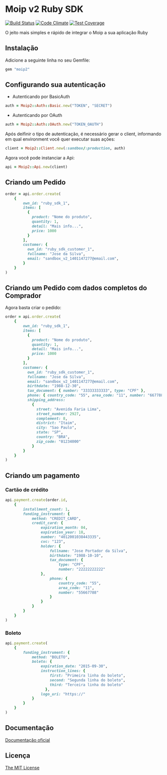 # Moip v2 Ruby SDK

[![Build Status](https://travis-ci.org/moip/moip-sdk-ruby.svg?branch=master)](https://travis-ci.org/moip/moip-sdk-ruby)
[![Code Climate](https://codeclimate.com/github/moip/moip-sdk-ruby/badges/gpa.svg)](https://codeclimate.com/github/moip/moip-sdk-ruby)
[![Test Coverage](https://codeclimate.com/github/moip/moip-sdk-ruby/badges/coverage.svg)](https://codeclimate.com/github/moip/moip-sdk-ruby/coverage)

O jeito mais simples e rápido de integrar o Moip a sua aplicação Ruby

## Instalação

Adicione a seguinte linha no seu Gemfile:

```ruby
gem "moip2"
```

## Configurando sua autenticação
- Autenticando por BasicAuth
```ruby
auth = Moip2::Auth::Basic.new("TOKEN", "SECRET")
```
- Autenticando por OAuth
```ruby
auth = Moip2::Auth::OAuth.new("TOKEN_OAUTH")
```

Após deifinir o tipo de autenticação, é necessário gerar o client, informando em qual environment você quer executar suas ações:
```ruby
client = Moip2::Client.new(:sandbox/:production, auth)
```

Agora você pode instanciar a Api:
```ruby
api = Moip2::Api.new(client)
```

## Criando um Pedido

```ruby
order = api.order.create(
    {
        own_id: "ruby_sdk_1",
        items: [
          {
            product: "Nome do produto",
            quantity: 1,
            detail: "Mais info...",
            price: 1000
          }
        ],
        customer: {
          own_id: "ruby_sdk_customer_1",
          fullname: "Jose da Silva",
          email: "sandbox_v2_1401147277@email.com",
        }
    }
)
```

## Criando um Pedido com dados completos do Comprador

Agora basta criar o pedido:

```ruby
order = api.order.create(
    {
        own_id: "ruby_sdk_1",
        items: [
          {
            product: "Nome do produto",
            quantity: 1,
            detail: "Mais info...",
            price: 1000
          }
        ],
        customer: {
          own_id: "ruby_sdk_customer_1",
          fullname: "Jose da Silva",
          email: "sandbox_v2_1401147277@email.com",
          birthdate: "1988-12-30",
          tax_document: { number: "33333333333", type: "CPF" },
          phone: { country_code: "55", area_code: "11", number: "66778899" },
          shipping_address: 
            {
              street: "Avenida Faria Lima",
              street_number: 2927,
              complement: 8,
              district: "Itaim",
              city: "Sao Paulo",
              state: "SP",
              country: "BRA",
              zip_code: "01234000"
            }
        }
    }
)
```

## Criando um pagamento

### Cartão de crédito

```ruby
api.payment.create(order.id,
    {
        installment_count: 1,
        funding_instrument: {
            method: "CREDIT_CARD",
            credit_card: {
                expiration_month: 04,
                expiration_year: 18,
                number: "4012001038443335",
                cvc: "123",
                holder: {
                    fullname: "Jose Portador da Silva",
                    birthdate: "1988-10-10",
                    tax_document: {
                        type: "CPF",
                        number: "22222222222"
                },
                    phone: {
                        country_code: "55",
                        area_code: "11",
                        number: "55667788"
                    }
                }
            }
        }
    }
)
```

### Boleto

```ruby
api.payment.create(
    {
        funding_instrument: {
            method: "BOLETO",
            boleto: {
                expiration_date: "2015-09-30",
                instruction_lines: {
                    first: "Primeira linha do boleto",
                    second: "Segunda linha do boleto",
                    third: "Terceira linha do boleto"
                  },
                logo_uri: "https://"
            }
        }
    }
)
```
## Documentação

[Documentação oficial](https://moip.com.br/referencia-api/)

## Licença

[The MIT License](https://github.com/moip/moip-sdk-ruby/blob/master/LICENSE.txt)

